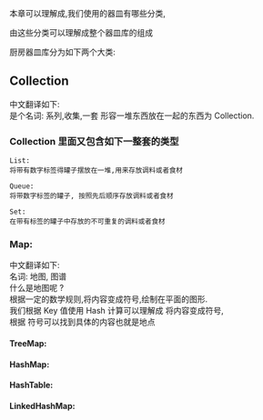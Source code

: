 本章可以理解成,我们使用的器皿有哪些分类,  

由这些分类可以理解成整个器皿库的组成   

厨房器皿库分为如下两个大类:

## Collection
中文翻译如下:  
是个名词: 系列,收集,一套
形容一堆东西放在一起的东西为 Collection.

### Collection 里面又包含如下一整套的类型
    List:  
    将带有数字标签得罐子摆放在一堆,用来存放调料或者食材    

    Queue:  
    将带数字标签的罐子, 按照先后顺序存放调料或者食材  

    Set:  
    在带有标签的罐子中存放的不可重复的调料或者食材    
    
### Map:  
中文翻译如下:  
名词: 地图, 图谱  
什么是地图呢 ?  
根据一定的数学规则,将内容变成符号,绘制在平面的图形.  
我们根据 Key 值使用 Hash 计算可以理解成 将内容变成符号,   
根据 符号可以找到具体的内容也就是地点  

#### TreeMap:  

#### HashMap:  

#### HashTable:  

#### LinkedHashMap:  





 